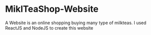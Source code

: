 # MiklTeaShop-Website
A Website is an online shopping buying many type of milkteas. I used ReactJS and NodeJS to create this website 
